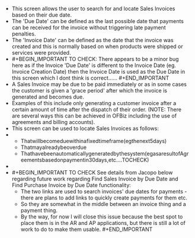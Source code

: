 - This screen allows the user to search for and locate Sales Invoices based on their due date.
- The 'Due Date' can be defined as the last possible date that payments can be received for the invoice without triggering late payment penalties.
- The 'Invoice Date' can be defined as the date that the invoice was created and this is normally based on when products were shipped or services were provided.
- #+BEGIN_IMPORTANT
  TO CHECK: There appears to be a minor bug here as if the Invoice 'Due Date' is different to the Invoice Date (eg. Invoice Creation Date) then the Invoice Date is used as the Due Date in this screen which I dont think is correct…​…​
  #+END_IMPORTANT
- A Sales Invoice may be due to be paid immediately or as in some cases the customer is given a 'grace period' after which the invoice is generated and becomes due.
- Examples of this include only generating a customer invoice after a certain amount of time after the dispatch of their order.
  (NOTE: There are several ways this can be achieved in OFBiz including the use of agreements and billing accounts).
- This screen can be used to locate Sales Invoices as follows:
- <ul><li>Thatwillbecomeduewithinafixedtimeframe(egthenext5days)</li><li>Thatmayalreadybeoverdue</li><li>Thathavebeenautomaticallygeneratedbythesystem(egasaresultofAgreementsbasedonpaymentin30days,etc…​.TOCHECK)</li></ul>
-
- #+BEGIN_IMPORTANT
  	TO CHECK See details from Jacopo below regarding future work regarding Find Sales Invoice by Due Date and Find Purchase Invoice by Due Date functionality:
  - The two links are used to search invoices' due dates for payments - there are plans to add links to quickly create payments for them etc.
  - So they are somewhat in the middle between an invoice thing and a payment thing.
  - By the way, for now I will close this issue because the best spot to place them is in the AR and AP applications, but there is still a lot of work to do to make them usable.
  #+END_IMPORTANT